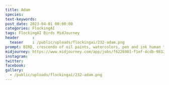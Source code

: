 ```yaml
---
title: Adam
species: 
text-keywords: 
post_date: 2023-04-01 00:00:00
categories: FlockingAI
tags: FlockingAI Birds MidJourney 
header      :
  teaser    : /public/uploads/flockingai/232-adam.png
prompt: BIRD, crescendo of oil paints, watercolors, pen and ink human triumph of science and art over ignorance and greed
midjourney: https://www.midjourney.com/app/jobs/f6226981-f1ef-4cdb-9832-84c70c1bb545
instagram: 
twitter: 
facebook: 
gallery: 
  - /public/uploads/flockingai/232-adam.png
---
```


